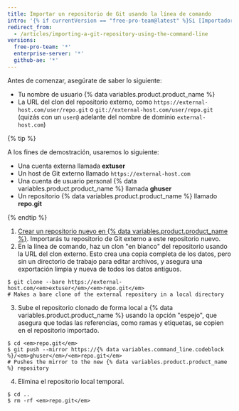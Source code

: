 ```yaml
---
title: Importar un repositorio de Git usando la línea de comando
intro: '{% if currentVersion == "free-pro-team@latest" %}Si [Importador GitHub](/articles/importing-a-repository-with-github-importer) no es adecuado para tus propósitos, como cuando tu código existente está alojado en una red privada, recomendamos importar usando la línea de comando.{% else %}Importar proyectos de Git usando la línea de comando es adecuado cuando tu código existente está alojado en una red privada.{% endif %}'
redirect_from:
  - /articles/importing-a-git-repository-using-the-command-line
versions:
  free-pro-team: '*'
  enterprise-server: '*'
  github-ae: '*'
---
```


Antes de comenzar, asegúrate de saber lo siguiente:

- Tu nombre de usuario {% data variables.product.product_name %}
- La URL del clon del repositorio externo, como `https://external-host.com/user/repo.git` o `git://external-host.com/user/repo.git` (quizás con un `user@` adelante del nombre de dominio `external-host.com`)

{% tip %}

A los fines de demostración, usaremos lo siguiente:

- Una cuenta externa llamada **extuser**
- Un host de Git externo llamado `https://external-host.com`
- Una cuenta de usuario personal {% data variables.product.product_name %} llamada **ghuser**
- Un repositorio {% data variables.product.product_name %} llamado **repo.git**

{% endtip %}

1. [Crear un repositorio nuevo en {% data variables.product.product_name %}](/articles/creating-a-new-repository). Importarás tu repositorio de Git externo a este repositorio nuevo.
2. En la línea de comando, haz un clon "en blanco" del repositorio usando la URL del clon externo. Esto crea una copia completa de los datos, pero sin un directorio de trabajo para editar archivos, y asegura una exportación limpia y nueva de todos los datos antiguos.
  ```shell
  $ git clone --bare https://external-host.com/<em>extuser</em>/<em>repo.git</em>
  # Makes a bare clone of the external repository in a local directory
  ```
3. Sube el repositorio clonado de forma local a {% data variables.product.product_name %} usando la opción "espejo", que asegura que todas las referencias, como ramas y etiquetas, se copien en el repositorio importado.
  ```shell
  $ cd <em>repo.git</em>
  $ git push --mirror https://{% data variables.command_line.codeblock %}/<em>ghuser</em>/<em>repo.git</em>
  # Pushes the mirror to the new {% data variables.product.product_name %} repository
  ```
4. Elimina el repositorio local temporal.
  ```shell
  $ cd ..
  $ rm -rf <em>repo.git</em>
  ```
